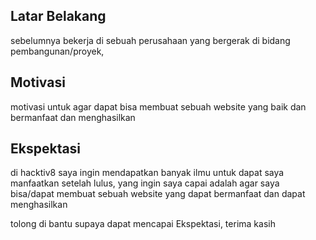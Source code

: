 [//]: # (Ceritakan sedikit tentang latar belakangmu seperti pendidikan terakhir atau pekerjaan sebelumnya)

## Latar Belakang
sebelumnya bekerja di sebuah perusahaan yang bergerak di bidang pembangunan/proyek,

[//]: # (Motivasi apa yang mendorongmu untuk ikut program coding bootcamp di Hacktiv8?)
## Motivasi
motivasi untuk agar dapat bisa membuat sebuah website yang baik dan bermanfaat dan menghasilkan

[//]: # (Beri tahu kami, apa yang ingin kamu dapatkan di Hacktiv8 dan apa yang ingin kamu capai setelah lulus dari sini?)
## Ekspektasi
di hacktiv8 saya ingin mendapatkan banyak ilmu untuk dapat saya manfaatkan setelah lulus, yang ingin saya capai adalah agar saya bisa/dapat membuat sebuah website yang dapat bermanfaat dan dapat menghasilkan

[//]: # (Apakah ada hal lain yang ingin disampaikan? Bila ada, kamu bebas untuk menuliskannya)
tolong di bantu supaya dapat mencapai Ekspektasi, terima kasih
